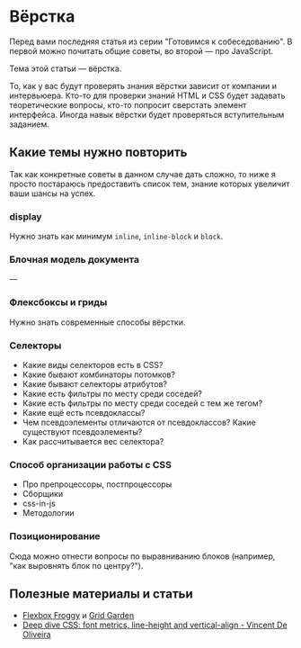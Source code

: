 # Вёрстка

Перед вами последняя статья из серии "Готовимся к собеседованию". В первой можно почитать общие советы, во второй — про JavaScript.

Тема этой статьи — вёрстка.

То, как у вас будут проверять знания вёрстки зависит от компании и интервьюера. Кто-то для проверки знаний HTML и CSS будет задавать теоретические вопросы, кто-то попросит сверстать элемент интерфейса. Иногда навык вёрстки будет проверяться вступительным заданием.

## Какие темы нужно повторить

Так как конкретные советы в данном случае дать сложно, то ниже я просто постараюсь предоставить список тем, знание которых увеличит ваши шансы на успех.

### display

Нужно знать как минимум `inline`, `inline-block` и `block`.

### Блочная модель документа

—

### Флексбоксы и гриды

Нужно знать современные способы вёрстки.

### Селекторы

* Какие виды селекторов есть в CSS?
* Какие бывают комбинаторы потомков?
* Какие бывают селекторы атрибутов?
* Какие есть фильтры по месту среди соседей?
* Какие есть фильтры по месту среди соседей с тем же тегом?
* Какие ещё есть псевдоклассы?
* Чем псевдоэлементы отличаются от псевдоклассов? Какие существуют псевдоэлементы?
* Как рассчитывается вес селектора?

### Способ организации работы с CSS

* Про препроцессоры, постпроцессоры
* Сборщики
* css-in-js
* Методологии

### Позиционирование

Сюда можно отнести вопросы по выравниванию блоков (например, "как выровнять блок по центру?").

## Полезные материалы и статьи

* [Flexbox Froggy](https://flexboxfroggy.com/) и [Grid Garden](https://codepip.com/games/grid-garden/)
* [Deep dive CSS: font metrics, line-height and vertical-align - Vincent De Oliveira](http://iamvdo.me/en/blog/css-font-metrics-line-height-and-vertical-align)
